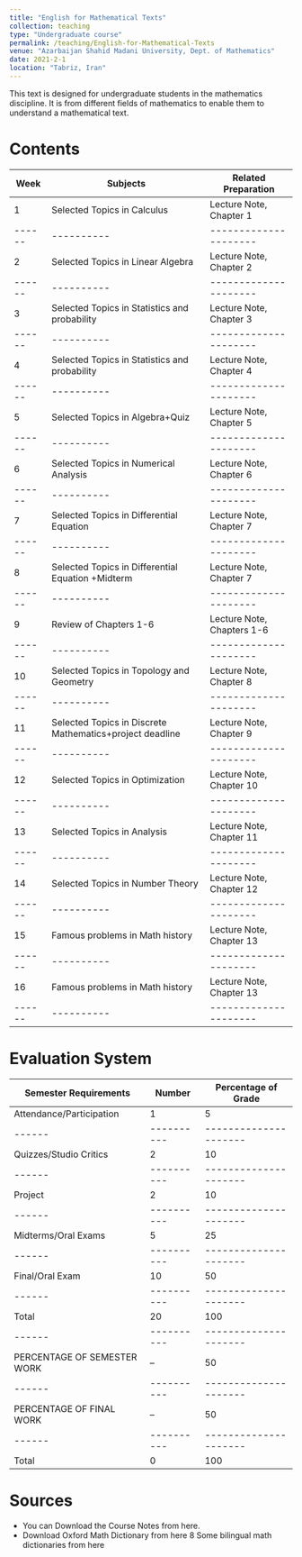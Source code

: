 ```yaml
---
title: "English for Mathematical Texts"
collection: teaching
type: "Undergraduate course"
permalink: /teaching/English-for-Mathematical-Texts
venue: "Azarbaijan Shahid Madani University, Dept. of Mathematics"
date: 2021-2-1
location: "Tabriz, Iran"
---
```

This text is designed for undergraduate students in the mathematics discipline. It is from different fields of mathematics to enable them to understand a mathematical text. 

Contents
======

| Week | Subjects | Related Preparation |
|------|----------|---------------------|
|1|	Selected Topics in Calculus|	Lecture Note, Chapter 1|
|------|----------|---------------------|
|2|	Selected Topics in Linear Algebra|	Lecture Note, Chapter 2|
|------|----------|---------------------|
|3|	Selected Topics in Statistics and probability|	Lecture Note, Chapter 3|
|------|----------|---------------------|
|4|	Selected Topics in Statistics and probability|	Lecture Note, Chapter 4|
|------|----------|---------------------|
|5|	Selected Topics in Algebra+Quiz|	Lecture Note, Chapter 5|
|------|----------|---------------------|
|6|	Selected Topics in Numerical Analysis|	Lecture Note, Chapter 6|
|------|----------|---------------------|
|7|	Selected Topics in Differential Equation|	Lecture Note, Chapter 7|
|------|----------|---------------------|
|8|	Selected Topics in Differential Equation +Midterm|	Lecture Note, Chapter 7|
|------|----------|---------------------|
|9|	Review of Chapters 1-6|	Lecture Note, Chapters 1-6|
|------|----------|---------------------|
|10|	Selected Topics in Topology and Geometry|	Lecture Note, Chapter 8|
|------|----------|---------------------|
|11|	Selected Topics in Discrete Mathematics+project deadline|	Lecture Note, Chapter 9|
|------|----------|---------------------|
|12|	Selected Topics in Optimization	|Lecture Note, Chapter 10|
|------|----------|---------------------|
|13|	Selected Topics in Analysis|	Lecture Note, Chapter 11|
|------|----------|---------------------|
|14|	Selected Topics in Number Theory|	Lecture Note, Chapter 12|
|------|----------|---------------------|
|15|	Famous problems in Math history|	 Lecture Note, Chapter 13|
|------|----------|---------------------|
|16|	Famous problems in Math history| 	 Lecture Note, Chapter 13|
|------|----------|---------------------|

Evaluation System 
======

|Semester Requirements|	Number|	Percentage of Grade|
|------|----------|---------------------|
|Attendance/Participation|1|5|
|------|----------|---------------------|
|Quizzes/Studio Critics|2|10|
|------|----------|---------------------|
|Project|2|10|
|------|----------|---------------------|
|Midterms/Oral Exams|5|25|
|------|----------|---------------------|
|Final/Oral Exam|10|50|
|------|----------|---------------------|
|Total|20|100|
|------|----------|---------------------|
|PERCENTAGE OF SEMESTER WORK|–|50|
|------|----------|---------------------|
|PERCENTAGE OF FINAL WORK|–|50|
|------|----------|---------------------|
|Total	|0|	100|

Sources
======

* You can Download the Course Notes  from here.
* Download Oxford Math Dictionary from here
8 Some bilingual math dictionaries from here

